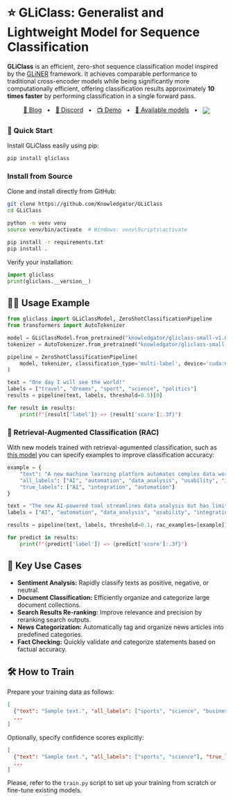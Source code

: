 # ⭐ GLiClass: Generalist and Lightweight Model for Sequence Classification

**GLiClass** is an efficient, zero-shot sequence classification model inspired by the [GLiNER](https://github.com/urchade/GLiNER/tree/main) framework. It achieves comparable performance to traditional cross-encoder models while being significantly more computationally efficient, offering classification results approximately **10 times faster** by performing classification in a single forward pass.

<p align="center">
    <a href="https://medium.com/@knowledgrator/pushing-zero-shot-classification-to-the-limit-696a2403032f">📄 Blog</a>
    <span>&nbsp;&nbsp;•&nbsp;&nbsp;</span>
    <a href="https://discord.gg/dkyeAgs9DG">📢 Discord</a>
    <span>&nbsp;&nbsp;•&nbsp;&nbsp;</span>
    <a href="https://huggingface.co/spaces/knowledgator/GLiClass_SandBox">📺 Demo</a>
    <span>&nbsp;&nbsp;•&nbsp;&nbsp;</span>
    <a href="https://huggingface.co/models?library=gliclass&sort=trending">🤗 Available models</a>
    <span>&nbsp;&nbsp;•&nbsp;&nbsp;</span>
    <a href="https://colab.research.google.com/github/Knowledgator/GLiClass/blob/main/finetuning.ipynb">
        <img align="center" src="https://colab.research.google.com/assets/colab-badge.svg" />
    </a>
</p>

### 🚀 Quick Start

Install GLiClass easily using pip:

```bash
pip install gliclass
```

### Install from Source

Clone and install directly from GitHub:

```bash
git clone https://github.com/Knowledgator/GLiClass
cd GLiClass

python -m venv venv
source venv/bin/activate  # Windows: venv\Scripts\activate

pip install -r requirements.txt
pip install .
```

Verify your installation:

```python
import gliclass
print(gliclass.__version__)
```

## 🧑‍💻 Usage Example

```python
from gliclass import GLiClassModel, ZeroShotClassificationPipeline
from transformers import AutoTokenizer

model = GLiClassModel.from_pretrained("knowledgator/gliclass-small-v1.0")
tokenizer = AutoTokenizer.from_pretrained("knowledgator/gliclass-small-v1.0")

pipeline = ZeroShotClassificationPipeline(
    model, tokenizer, classification_type='multi-label', device='cuda:0'
)

text = "One day I will see the world!"
labels = ["travel", "dreams", "sport", "science", "politics"]
results = pipeline(text, labels, threshold=0.5)[0]

for result in results:
    print(f"{result['label']} => {result['score']:.3f}")
```

### 🌟 Retrieval-Augmented Classification (RAC)

With new models trained with retrieval-agumented classification, such as [this model](https://huggingface.co/knowledgator/gliclass-base-v2.0-rac-init) you can specify examples to improve classification accuracy:

```python
example = {
    "text": "A new machine learning platform automates complex data workflows but faces integration issues.",
    "all_labels": ["AI", "automation", "data_analysis", "usability", "integration"],
    "true_labels": ["AI", "integration", "automation"]
}

text = "The new AI-powered tool streamlines data analysis but has limited integration capabilities."
labels = ["AI", "automation", "data_analysis", "usability", "integration"]

results = pipeline(text, labels, threshold=0.1, rac_examples=[example])[0]

for predict in results:
    print(f"{predict['label']} => {predict['score']:.3f}")
```

## 🎯 Key Use Cases

- **Sentiment Analysis:** Rapidly classify texts as positive, negative, or neutral.
- **Document Classification:** Efficiently organize and categorize large document collections.
- **Search Results Re-ranking:** Improve relevance and precision by reranking search outputs.
- **News Categorization:** Automatically tag and organize news articles into predefined categories.
- **Fact Checking:** Quickly validate and categorize statements based on factual accuracy.

## 🛠️ How to Train

Prepare your training data as follows:

```json
[
  {"text": "Sample text.", "all_labels": ["sports", "science", "business"], "true_labels": ["sports"]},
  ...
]
```

Optionally, specify confidence scores explicitly:

```json
[
  {"text": "Sample text.", "all_labels": ["sports", "science"], "true_labels": {"sports": 0.9}},
  ...
]
```

Please, refer to the `train.py` script to set up your training from scratch or fine-tune existing models.